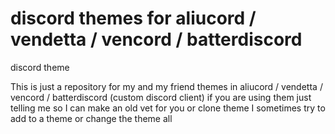 # discord themes for aliucord / vendetta / vencord / batterdiscord
<p> discord theme </p>
This is just a repository for my and my friend themes in aliucord / vendetta / vencord / batterdiscord (custom discord client) if you are using them just telling me so I can make an old vet for you or clone theme I sometimes try to add to a theme or change the theme all

